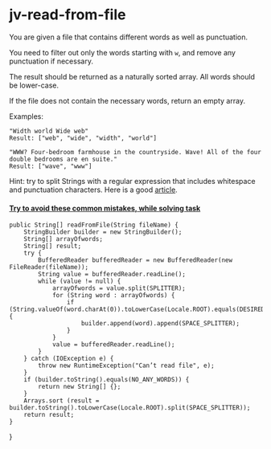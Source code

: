 # jv-read-from-file
You are given a file that contains different words as well as punctuation.

You need to filter out only the words starting with `w`, and remove any punctuation if necessary.

The result should be returned as a naturally sorted array.
All words should be lower-case.

If the file does not contain the necessary words, return an empty array.

Examples:
```
"Width world Wide web"
Result: ["web", "wide", "width", "world"]

"WWW? Four-bedroom farmhouse in the countryside. Wave! All of the four double bedrooms are en suite."
Result: ["wave", "www"]
```

Hint: try to split Strings with a regular expression that includes whitespace and punctuation characters.
Here is a good [article](https://stackoverflow.com/questions/13225175/java-string-split-with-a-regex).
#### [Try to avoid these common mistakes, while solving task](https://mate-academy.github.io/jv-program-common-mistakes/java-core/builder-file/read-from-file.html)


    public String[] readFromFile(String fileName) {
        StringBuilder builder = new StringBuilder();
        String[] arrayOfwords;
        String[] result;
        try {
            BufferedReader bufferedReader = new BufferedReader(new FileReader(fileName));
            String value = bufferedReader.readLine();
            while (value != null) {
                arrayOfwords = value.split(SPLITTER);
                for (String word : arrayOfwords) {
                    if (String.valueOf(word.charAt(0)).toLowerCase(Locale.ROOT).equals(DESIRED_LETTER)) {
                        builder.append(word).append(SPACE_SPLITTER);
                    }
                }
                value = bufferedReader.readLine();
            }
        } catch (IOException e) {
            throw new RuntimeException("Can’t read file", e);
        }
        if (builder.toString().equals(NO_ANY_WORDS)) {
            return new String[] {};
        }
        Arrays.sort (result = builder.toString().toLowerCase(Locale.ROOT).split(SPACE_SPLITTER));
        return result;
    }
}